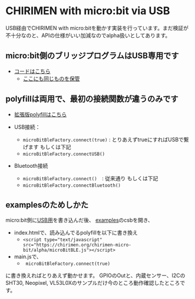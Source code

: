# CHIRIMEN with micro:bit via USB

USB経由でCHIRIMEN with micro:bitを動かす実装を行っています。まだ検証が不十分なのと、APIの仕様がいい加減なのでalpha扱いとしてあります。

## micro:bit側のブリッジプログラムはUSB専用です
* [コードはこちら](https://makecode.microbit.org/_XPuM8WFsKR2E)
  * [ここにも同じものを保管](https://github.com/chirimen-oh/chirimen-micro-bit/tree/master/alpha/micro-bit-usb/)

## polyfillは両用で、最初の接続関数が違うのみです
* [拡張版polyfillはこちら](microBitBLE.js)

* USB接続： 
  * `microBitBleFactory.connect(true)` : とりあえずtrueにすればUSBで繋げます もしくは下記
  * `microBitBleFactory.connectUSB()`
* Bluetooth接続
  * `microBitBleFactory.connect()`　: 従来通り もしくは下記
  * `microBitBleFactory.connectBluetooth()`


## examplesのためしかた

micro:bit側に[USB用](https://makecode.microbit.org/_XPuM8WFsKR2E)を書き込んだ後、
[examples](../examples)のcsbを開き、
* index.htmlで、読み込んでるpolyfillを以下に書き換え
  * ```<script type="text/javascript" src="https://chirimen.org/chirimen-micro-bit/alpha/microBitBLE.js"></script>```
* main.jsで、
  * ``` microBitBleFactory.connect(true)```

に書き換えればとりあえず動かせます。
GPIOのOutと、内蔵センサー、I2CのSHT30, Neopixel, VL53L0Xのサンプルだけ今のところ動作確認したところです。
